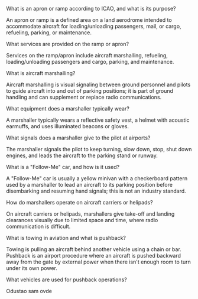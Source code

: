 What is an apron or ramp according to ICAO, and what is its purpose?

An apron or ramp is a defined area on a land aerodrome intended to accommodate aircraft for loading/unloading passengers, mail, or cargo, refueling, parking, or maintenance.

What services are provided on the ramp or apron?

Services on the ramp/apron include aircraft marshalling, refueling, loading/unloading passengers and cargo, parking, and maintenance.

What is aircraft marshalling?

Aircraft marshalling is visual signaling between ground personnel and pilots to guide aircraft into and out of parking positions; it is part of ground handling and can supplement or replace radio communications.

What equipment does a marshaller typically wear?

A marshaller typically wears a reflective safety vest, a helmet with acoustic earmuffs, and uses illuminated beacons or gloves.

What signals does a marshaller give to the pilot at airports?

The marshaller signals the pilot to keep turning, slow down, stop, shut down engines, and leads the aircraft to the parking stand or runway.

What is a "Follow-Me" car, and how is it used?

A "Follow-Me" car is usually a yellow minivan with a checkerboard pattern used by a marshaller to lead an aircraft to its parking position before disembarking and resuming hand signals; this is not an industry standard.

How do marshallers operate on aircraft carriers or helipads?

On aircraft carriers or helipads, marshallers give take-off and landing clearances visually due to limited space and time, where radio communication is difficult.

What is towing in aviation and what is pushback?

Towing is pulling an aircraft behind another vehicle using a chain or bar. Pushback is an airport procedure where an aircraft is pushed backward away from the gate by external power when there isn't enough room to turn under its own power.

What vehicles are used for pushback operations?

Odustao sam ovde